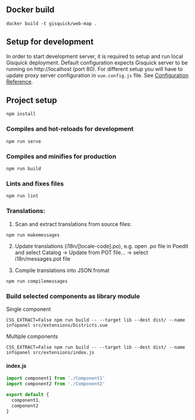 ## Docker build
```
docker build -t gisquick/web-map .
```

## Setup for development

In order to start development server, it is required to setup and run local Gisquick deployment.
Default configuration expects Gisquick server to be running on http://localhost (port 80).
For different setup you will have to update proxy server configuration in ```vue.config.js``` file.
See [Configuration Reference](https://cli.vuejs.org/config/).

## Project setup
```
npm install
```

### Compiles and hot-reloads for development
```
npm run serve
```

### Compiles and minifies for production
```
npm run build
```

### Lints and fixes files
```
npm run lint
```


### Translations:

1. Scan and extract translations from source files:
```
npm run makemessages
```

2. Update translations (i18n/[locale-code].po), e.g. open .po file in Poedit and select Catalog -> Update from POT file... -> select i18n/messages.pot file

3. Compile translations into JSON fromat
```
npm run compilemessages
```

### Build selected components as library module
Single component
```
CSS_EXTRACT=False npm run build -- --target lib --dest dist/ --name infopanel src/extensions/Districts.vue
```

Multiple components
```
CSS_EXTRACT=False npm run build -- --target lib --dest dist/ --name infopanel src/extensions/index.js
```

#### index.js
```javascript
import component1 from './Component1'
import component2 from './Component2'

export default {
  component1,
  component2
}
```
